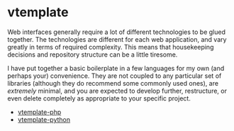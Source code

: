 # vtemplate

Web interfaces generally require a lot of different technologies to be glued
together. The technologies are different for each web application, and vary
greatly in terms of required complexity. This means that housekeeping decisions
and repository structure can be a little tiresome.

I have put together a basic boilerplate in a few languages for my own (and
perhaps your) convenience. They are not coupled to any particular set of
libraries (although they do recommend some commonly used ones), are _extremely_
minimal, and you are expected to develop further, restructure, or even delete
completely as appropriate to your specific project.

 - [vtemplate-php](https://github.com/Moult/vtemplate-php)
 - [vtemplate-python](https://github.com/Moult/vtemplate-python)
